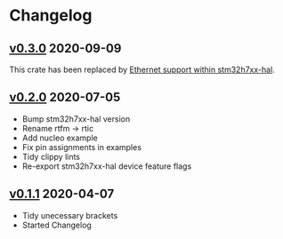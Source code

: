 # Changelog

## [v0.3.0] 2020-09-09

This crate has been replaced by [Ethernet support within
stm32h7xx-hal](https://docs.rs/stm32h7xx-hal/latest/stm32h7xx_hal/ethernet/index.html).

## [v0.2.0] 2020-07-05

* Bump stm32h7xx-hal version
* Rename rtfm -> rtic
* Add nucleo example
* Fix pin assignments in examples
* Tidy clippy lints
* Re-export stm32h7xx-hal device feature flags

## [v0.1.1] 2020-04-07

* Tidy unecessary brackets
* Started Changelog

[v0.3.0]: https://github.com/richardeoin/stm32h7-ethernet/compare/v0.2.0...v0.3.0
[v0.2.0]: https://github.com/richardeoin/stm32h7-ethernet/compare/v0.1.1...v0.2.0
[v0.1.1]: https://github.com/richardeoin/stm32h7-ethernet/compare/v0.1.0...v0.1.1
